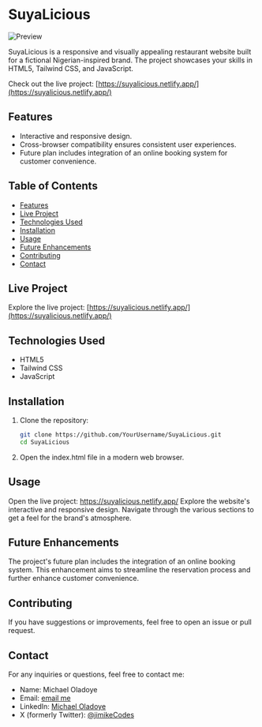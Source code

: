 # SuyaLicious

![Preview](./path/to/preview/image.png)

SuyaLicious is a responsive and visually appealing restaurant website built for a fictional Nigerian-inspired brand. The project showcases your skills in HTML5, Tailwind CSS, and JavaScript.

Check out the live project: [https://suyalicious.netlify.app/](https://suyalicious.netlify.app/)

## Features

- Interactive and responsive design.
- Cross-browser compatibility ensures consistent user experiences.
- Future plan includes integration of an online booking system for customer convenience.

## Table of Contents

- [Features](#features)
- [Live Project](#live-project)
- [Technologies Used](#technologies-used)
- [Installation](#installation)
- [Usage](#usage)
- [Future Enhancements](#future-enhancements)
- [Contributing](#contributing)
- [Contact](#contact)

## Live Project

Explore the live project: [https://suyalicious.netlify.app/](https://suyalicious.netlify.app/)

## Technologies Used

- HTML5
- Tailwind CSS
- JavaScript

## Installation

1. Clone the repository:

   ```bash
   git clone https://github.com/YourUsername/SuyaLicious.git
   cd SuyaLicious
   
2. Open the index.html file in a modern web browser.

## Usage

Open the live project: https://suyalicious.netlify.app/
Explore the website's interactive and responsive design.
Navigate through the various sections to get a feel for the brand's atmosphere.

## Future Enhancements

The project's future plan includes the integration of an online booking system. This enhancement aims to streamline the reservation process and further enhance customer convenience.

## Contributing

If you have suggestions or improvements, feel free to open an issue or pull request.

## Contact

For any inquiries or questions, feel free to contact me:

- Name: Michael Oladoye
- Email: [email me](mailto:oladoyemike@gmail.com)
- LinkedIn: [Michael Oladoye](https://www.linkedin.com/in/jimike/)
- X (formerly Twitter): [@jimikeCodes](https://twitter.com/jimikeCodes)
